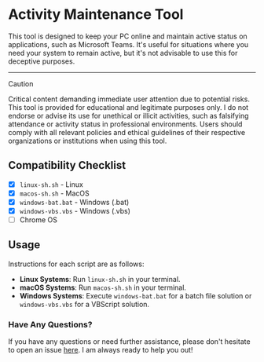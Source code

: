 # Activity Maintenance Tool

This tool is designed to keep your PC online and maintain active status on applications, such as Microsoft Teams. It's useful for situations where you need your system to remain active, but it's not advisable to use this for deceptive purposes.

---
> [!CAUTION]
> Critical content demanding immediate user attention due to potential risks. This tool is provided for educational and legitimate purposes only. I do not endorse or advise its use for unethical or illicit activities, such as falsifying attendance or activity status in professional environments. Users should comply with all relevant policies and ethical guidelines of their respective organizations or institutions when using this tool.

## Compatibility Checklist

- [x] `linux-sh.sh` - Linux
- [x] `macos-sh.sh` - MacOS
- [x] `windows-bat.bat` - Windows (.bat)
- [x] `windows-vbs.vbs` - Windows (.vbs)
- [ ] Chrome OS

## Usage

Instructions for each script are as follows:

- **Linux Systems**: Run `linux-sh.sh` in your terminal.
- **macOS Systems**: Run `macos-sh.sh` in your terminal.
- **Windows Systems**: Execute `windows-bat.bat` for a batch file solution or `windows-vbs.vbs` for a VBScript solution.

### Have Any Questions?

If you have any questions or need further assistance, please don't hesitate to open an issue [here](https://github.com/jono-png/activity/issues/new). I am always ready to help you out!
